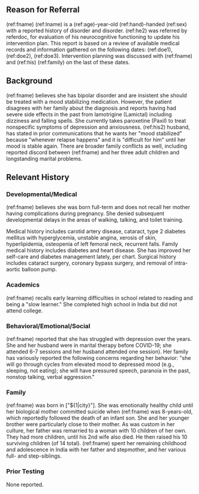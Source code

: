 ## Reason for Referral

(ref:fname) (ref:lname) is a (ref:age)-year-old (ref:hand)-handed (ref:sex) with
a reported history of disorder and disorder. (ref:he2) was referred by referdoc,
for evaluation of his neurocognitive functioning to update his intervention
plan. This report is based on a review of available medical records and
information gathered on the following dates: (ref:doe1), (ref:doe2), (ref:doe3).
Intervention planning was discussed with (ref:fname) and (ref:his) (ref:family)
on the last of these dates.

## Background

(ref:fname) believes she has bipolar disorder and are insistent she should be
treated with a mood stabilizing medication. However, the patient disagrees with
her family about the diagnosis and reports having had severe side effects in the
past from lamotrigine (Lamictal) including dizziness and falling spells. She
currently takes paroxetine (Paxil) to treat nonspecific symptoms of depression
and anxiousness. (ref:his2) husband, has stated in prior communications that he
wants her "mood stabilized" because "whenever relapse happens" and it is
"difficult for him" until her mood is stable again. There are broader family
conflicts as well, including reported discord between (ref:fname) and her three
adult children and longstanding marital problems.

## Relevant History

### Developmental/Medical

(ref:fname) believes she was born full-term and does not recall her mother
having complications during pregnancy. She denied subsequent developmental
delays in the areas of walking, talking, and toilet training.

Medical history includes carotid artery disease, cataract, type 2 diabetes
mellitus with hyperglycemia, unstable angina, xerosis of skin, hyperlipidemia,
osteopenia of left femoral neck, recurrent falls. Family medical history
includes diabetes and heart disease. She has improved her self-care and diabetes
management lately, per chart. Surgical history includes cataract surgery,
coronary bypass surgery, and removal of intra-aortic balloon pump.

### Academics

(ref:fname) recalls early learning difficulties in school related to reading and
being a "slow learner." She completed high school in India but did not attend
college.

### Behavioral/Emotional/Social

(ref:fname) reported that she has struggled with depression over the years. She
and her husband were in marital therapy before COVID-19; she attended 6-7
sessions and her husband attended one session). Her family has variously
reported the following concerns regarding her behavior: "she will go through
cycles from elevated mood to depressed mood (e.g., sleeping, not eating); she
will have pressured speech, paranoia in the past, nonstop talking, verbal
aggression."

### Family

(ref:fname) was born in ["\${1\|city}"]. She was emotionally healthy child until
her biological mother committed suicide when (ref:fname) was 8-years-old, which
reportedly followed the death of an infant son. She and her younger brother were
particularly close to their mother. As was custom in her culture, her father was
remarried to a woman with 10 children of her own. They had more children, until
his 2nd wife also died. He then raised his 10 surviving children (of 14 total).
(ref:fname) spent her remaining childhood and adolescence in India with her
father and stepmother, and her various full- and step-siblings.

### Prior Testing

None reported.

